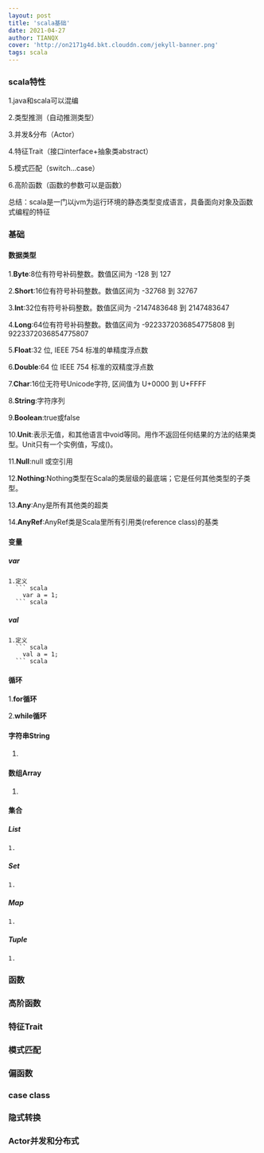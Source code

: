 ```yaml
---
layout: post
title: 'scala基础'
date: 2021-04-27
author: TIANQX
cover: 'http://on2171g4d.bkt.clouddn.com/jekyll-banner.png'
tags: scala
---
```


### scala特性


  1.java和scala可以混编       
    
  2.类型推测（自动推测类型）

  3.并发&分布（Actor）

  4.特征Trait（接口interface+抽象类abstract）

  5.模式匹配（switch...case）

  6.高阶函数（函数的参数可以是函数）

  总结：scala是一门以jvm为运行环境的静态类型变成语言，具备面向对象及函数式编程的特征
### 基础
#### 数据类型

  1.**Byte**:8位有符号补码整数。数值区间为 -128 到 127   

  2.**Short**:16位有符号补码整数。数值区间为 -32768 到 32767

  3.**Int**:32位有符号补码整数。数值区间为 -2147483648 到 2147483647

  4.**Long**:64位有符号补码整数。数值区间为 -9223372036854775808 到 9223372036854775807 

  5.**Float**:32 位, IEEE 754 标准的单精度浮点数

  6.**Double**:64 位 IEEE 754 标准的双精度浮点数

  7.**Char**:16位无符号Unicode字符, 区间值为 U+0000 到 U+FFFF

  8.**String**:字符序列

  9.**Boolean**:true或false 

  10.**Unit**:表示无值，和其他语言中void等同。用作不返回任何结果的方法的结果类型。Unit只有一个实例值，写成()。 

  11.**Null**:null 或空引用 

  12.**Nothing**:Nothing类型在Scala的类层级的最底端；它是任何其他类型的子类型。

  13.**Any**:Any是所有其他类的超类

  14.**AnyRef**:AnyRef类是Scala里所有引用类(reference class)的基类

#### 变量
  ##### var 
    1.定义
      ``` scala
        var a = 1;
      ``` scala
  ##### val
    1.定义
      ``` scala  
        val a = 1;
      ``` scala  
#### 循环
  1.**for循环**  

  2.**while循环**  
#### 字符串String
  1.
#### 数组Array
  1.
#### 集合
  ##### List
    1.
  ##### Set
    1.
  ##### Map
    1.
  ##### Tuple
    1.
### 函数
### 高阶函数
### 特征Trait
### 模式匹配
### 偏函数
### case class
### 隐式转换
### Actor并发和分布式
